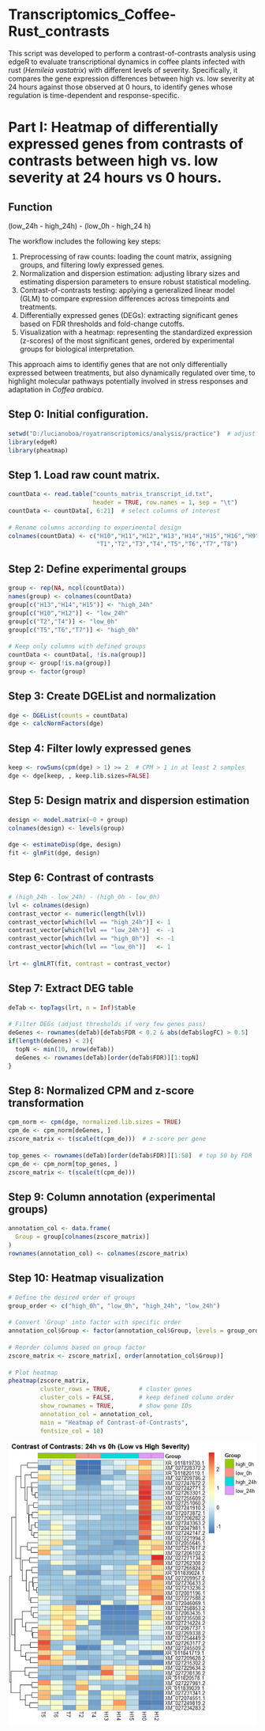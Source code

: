# Transcriptomics_Coffee-Rust_contrasts
This script was developed to perform a contrast-of-contrasts analysis using edgeR to evaluate transcriptional dynamics in coffee plants infected with rust (*Hemileia vastatrix*) with different levels of severity. Specifically, it compares the gene expression differences between high vs. low severity at 24 hours against those observed at 0 hours, to identify genes whose regulation is time-dependent and response-specific.

# Part I: Heatmap of differentially expressed genes from contrasts of contrasts between high vs. low severity at 24 hours vs 0 hours. 

## Function 
(low_24h - high_24h) - (low_0h - high_24 h)

The workflow includes the following key steps:
1. Preprocessing of raw counts: loading the count matrix, assigning groups, and filtering lowly expressed genes.
2. Normalization and dispersion estimation: adjusting library sizes and estimating dispersion parameters to ensure robust statistical modeling.
3. Contrast-of-contrasts testing: applying a generalized linear model (GLM) to compare expression differences across timepoints and treatments.
4. Differentially expressed genes (DEGs): extracting significant genes based on FDR thresholds and fold-change cutoffs.
5. Visualization with a heatmap: representing the standardized expression (z-scores) of the most significant genes, ordered by experimental groups for biological interpretation.

This approach aims to identifiy genes that are not only differentially expressed between treatments, but also dynamically regulated over time, to highlight molecular pathways potentially involved in stress responses and adaptation in *Coffea arabica*.

## Step 0: Initial configuration. 
```r
setwd("D:/lucianoboa/royatranscriptomics/analysis/practice")  # adjust path
library(edgeR)
library(pheatmap)
```

## Step 1. Load raw count matrix. 
```r
countData <- read.table("counts_matrix_transcript_id.txt", 
                        header = TRUE, row.names = 1, sep = "\t")
countData <- countData[, 6:21]  # select columns of interest

# Rename columns according to experimental design
colnames(countData) <- c("H10","H11","H12","H13","H14","H15","H16","H9",
                         "T1","T2","T3","T4","T5","T6","T7","T8")
```

## Step 2: Define experimental groups
```r
group <- rep(NA, ncol(countData))
names(group) <- colnames(countData)
group[c("H13","H14","H15")] <- "high_24h"
group[c("H10","H12")] <- "low_24h" 
group[c("T2","T4")] <- "low_0h" 
group[c("T5","T6","T7")] <- "high_0h"

# Keep only columns with defined groups
countData <- countData[, !is.na(group)]
group <- group[!is.na(group)]
group <- factor(group)
```

## Step 3: Create DGEList and normalization
```r
dge <- DGEList(counts = countData)
dge <- calcNormFactors(dge)
```

## Step 4: Filter lowly expressed genes
```r
keep <- rowSums(cpm(dge) > 1) >= 2  # CPM > 1 in at least 2 samples
dge <- dge[keep, , keep.lib.sizes=FALSE]
```

## Step 5: Design matrix and dispersion estimation
```r
design <- model.matrix(~0 + group)
colnames(design) <- levels(group)

dge <- estimateDisp(dge, design)
fit <- glmFit(dge, design)
```

## Step 6: Contrast of contrasts
```r
# (high_24h - low_24h) - (high_0h - low_0h)
lvl <- colnames(design)
contrast_vector <- numeric(length(lvl))
contrast_vector[which(lvl == "high_24h")] <- 1
contrast_vector[which(lvl == "low_24h")]  <- -1
contrast_vector[which(lvl == "high_0h")]  <- -1
contrast_vector[which(lvl == "low_0h")]   <- 1

lrt <- glmLRT(fit, contrast = contrast_vector)
```

## Step 7: Extract DEG table
```r
deTab <- topTags(lrt, n = Inf)$table

# Filter DEGs (adjust thresholds if very few genes pass)
deGenes <- rownames(deTab)[deTab$FDR < 0.2 & abs(deTab$logFC) > 0.5]
if(length(deGenes) < 2){
  topN <- min(10, nrow(deTab))
  deGenes <- rownames(deTab)[order(deTab$FDR)][1:topN]
}
```

## Step 8: Normalized CPM and z-score transformation
```r
cpm_norm <- cpm(dge, normalized.lib.sizes = TRUE)
cpm_de <- cpm_norm[deGenes, ]
zscore_matrix <- t(scale(t(cpm_de)))  # z-score per gene

top_genes <- rownames(deTab)[order(deTab$FDR)][1:50]  # top 50 by FDR
cpm_de <- cpm_norm[top_genes, ]
zscore_matrix <- t(scale(t(cpm_de)))
```

## Step 9: Column annotation (experimental groups)
```r
annotation_col <- data.frame(
  Group = group[colnames(zscore_matrix)]
)
rownames(annotation_col) <- colnames(zscore_matrix)
```

## Step 10: Heatmap visualization
```r
# Define the desired order of groups
group_order <- c("high_0h", "low_0h", "high_24h", "low_24h")

# Convert 'Group' into factor with specific order
annotation_col$Group <- factor(annotation_col$Group, levels = group_order)

# Reorder columns based on group factor
zscore_matrix <- zscore_matrix[, order(annotation_col$Group)]

# Plot heatmap
pheatmap(zscore_matrix,
         cluster_rows = TRUE,        # cluster genes
         cluster_cols = FALSE,       # keep defined column order
         show_rownames = TRUE,       # show gene IDs
         annotation_col = annotation_col,
         main = "Heatmap of Contrast-of-Contrasts",
         fontsize_col = 10)
```
![heatmap](figures/heatmap_contrasts_dge.png)
